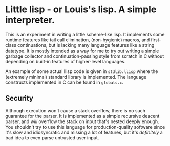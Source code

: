 # Little lisp - or Louis's lisp. A simple interpreter.

This is an experiment in writing a little scheme-like lisp. It implements some runtime features like tail call elimination, (non-hygienic) macros, and first-class continuations, but is lacking many language features like a string datatype. It is mostly intended as a way for me to try out writing a simple garbage collector and continuation-passing style from scratch in C without depending on built-in features of higher-level languages.

An example of some actual llisp code is given in `stdlib.llisp` where the (extremely minimal) standard library is implemented. The language constructs implemented in C can be found in `globals.c`.

## Security

Although execution won't cause a stack overflow, there is no such guarantee for the parser. It is implemented as a simple recursive descent parser, and _will_ overflow the stack on input that's nested deeply enough. You shouldn't try to use this language for production-quality software since it's slow and idiosyncratic and missing a lot of features, but it's _definitely_ a bad idea to even parse untrusted user input.
